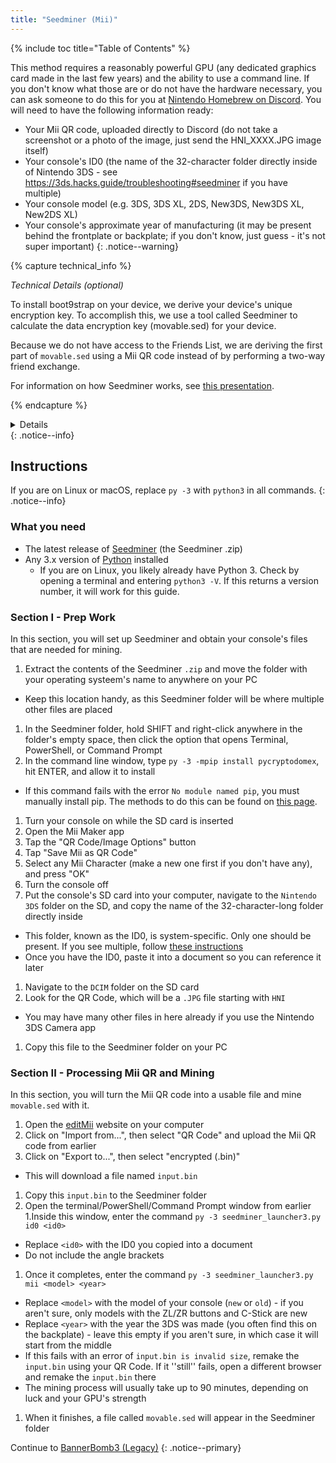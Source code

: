 ```yaml
---
title: "Seedminer (Mii)"
---
```


{% include toc title="Table of Contents" %}

This method requires a reasonably powerful GPU (any dedicated graphics card made in the last few years) and the ability to use a command line. If you don't know what those are or do not have the hardware necessary, you can ask someone to do this for you at [Nintendo Homebrew on Discord](https://discord.gg/MWxPgEp). You will need to have the following information ready:
  + Your Mii QR code, uploaded directly to Discord (do not take a screenshot or a photo of the image, just send the HNI_XXXX.JPG image itself)
  + Your console's ID0 (the name of the 32-character folder directly inside of Nintendo 3DS - see https://3ds.hacks.guide/troubleshooting#seedminer if you have multiple)
  + Your console model (e.g. 3DS, 3DS XL, 2DS, New3DS, New3DS XL, New2DS XL)
  + Your console's approximate year of manufacturing (it may be present behind the frontplate or backplate; if you don't know, just guess - it's not super important)
{: .notice--warning}

{% capture technical_info %}
<summary><em>Technical Details (optional)</em></summary>

To install boot9strap on your device, we derive your device's unique encryption key. To accomplish this, we use a tool called Seedminer to calculate the data encryption key (movable.sed) for your device.

Because we do not have access to the Friends List, we are deriving the first part of `movable.sed` using a Mii QR code instead of by performing a two-way friend exchange.

For information on how Seedminer works, see [this presentation](https://zoogie.github.io/web/34⅕c3).

{% endcapture %}
<details>{{ technical_info | markdownify }}</details>
{: .notice--info}

## Instructions

If you are on Linux or macOS, replace `py -3` with `python3` in all commands.
{: .notice--info}

### What you need

+ The latest release of [Seedminer](https://github.com/zoogie/seedminer/releases/latest) (the Seedminer .zip)
+ Any 3.x version of [Python](https://www.python.org/downloads/) installed
  + If you are on Linux, you likely already have Python 3. Check by opening a terminal and entering `python3 -V`. If this returns a version number, it will work for this guide.

### Section I - Prep Work

In this section, you will set up Seedminer and obtain your console's files that are needed for mining.

1. Extract the contents of the Seedminer `.zip` and move the folder with your operating systeem's name to anywhere on your PC
  + Keep this location handy, as this Seedminer folder will be where multiple other files are placed
1. In the Seedminer folder, hold SHIFT and right-click anywhere in the folder's empty space, then click the option that opens Terminal, PowerShell, or Command Prompt
1. In the command line window, type `py -3 -mpip install pycryptodomex`, hit ENTER, and allow it to install
  + If this command fails with the error `No module named pip`, you must manually install pip. The methods to do this can be found on [this page](https://pip.pypa.io/en/stable/installation/).
1. Turn your console on while the SD card is inserted
1. Open the Mii Maker app
1. Tap the "QR Code/Image Options" button
1. Tap "Save Mii as QR Code"
1. Select any Mii Character (make a new one first if you don't have any), and press "OK"
1. Turn the console off
1. Put the console's SD card into your computer, navigate to the `Nintendo 3DS` folder on the SD, and copy the name of the 32-character-long folder directly inside
  + This folder, known as the ID0, is system-specific. Only one should be present. If you see multiple, follow [these instructions](troubleshooting#seedminer)
  + Once you have the ID0, paste it into a document so you can reference it later
1. Navigate to the `DCIM` folder on the SD card
1. Look for the QR Code, which will be a `.JPG` file starting with `HNI`
  + You may have many other files in here already if you use the Nintendo 3DS Camera app
1. Copy this file to the Seedminer folder on your PC

### Section II - Processing Mii QR and Mining

In this section, you will turn the Mii QR code into a usable file and mine `movable.sed` with it.

1. Open the [editMii](https://zoogie.github.io/web/miiqr/) website on your computer
1. Click on "Import from...", then select "QR Code" and upload the Mii QR code from earlier
1. Click on "Export to...", then select "encrypted (.bin)"
  + This will download a file named `input.bin`
1. Copy this `input.bin` to the Seedminer folder
1. Open the terminal/PowerShell/Command Prompt window from earlier
1.Inside this window, enter the command `py -3 seedminer_launcher3.py id0 <id0>`
  + Replace `<id0>` with the ID0 you copied into a document
  + Do not include the angle brackets
1. Once it completes, enter the command `py -3 seedminer_launcher3.py mii <model> <year>`
  + Replace `<model>` with the model of your console (`new` or `old`) - if you aren't sure, only models with the ZL/ZR buttons and C-Stick are new
  + Replace `<year>` with the year the 3DS was made (you often find this on the backplate) - leave this empty if you aren't sure, in which case it will start from the middle
  + If this fails with an error of `input.bin is invalid size`, remake the `input.bin` using your QR Code. If it ''still'' fails, open a different browser and remake the `input.bin` there
  + The mining process will usually take up to 90 minutes, depending on luck and your GPU's strength
1. When it finishes, a file called `movable.sed` will appear in the Seedminer folder

Continue to [BannerBomb3 (Legacy)](bannerbomb3-(legacy))
{: .notice--primary}
